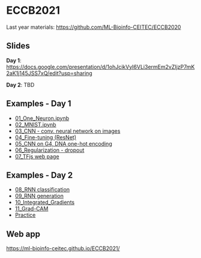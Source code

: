 # ECCB2021

Last year materials: https://github.com/ML-Bioinfo-CEITEC/ECCB2020

## Slides

**Day 1**: https://docs.google.com/presentation/d/1ohJcikVyI6VLi3ermEm2vZIjzP7mK2aK1j145JSS7xQ/edit?usp=sharing

**Day 2**: TBD

## Examples - Day 1

  * [01_One_Neuron.ipynb](https://colab.research.google.com/github/ML-Bioinfo-CEITEC/ECCB2021/blob/main/notebooks/01_One_Neuron.ipynb)
  * [02_MNIST.ipynb](https://colab.research.google.com/github/ML-Bioinfo-CEITEC/ECCB2021/blob/main/notebooks/02_MNIST.ipynb)
  * [03_CNN - conv. neural network on images](https://colab.research.google.com/github/ML-Bioinfo-CEITEC/ECCB2021/blob/main/notebooks/03_CNN_Demo.ipynb) 
  * [04_Fine-tuning (ResNet)](https://colab.research.google.com/github/ML-Bioinfo-CEITEC/ECCB2021/blob/main/notebooks/04_Transfer_Learning.ipynb)
  * [05_CNN on G4, DNA one-hot encoding](https://colab.research.google.com/github/ML-Bioinfo-CEITEC/ECCB2021/blob/main/notebooks/05_One_Hot_Demo.ipynb)
  * [06_Regularization - dropout](https://colab.research.google.com/github/ML-Bioinfo-CEITEC/ECCB2021/blob/main/notebooks/06_Regularization_Demo.ipynb)
  * [07_TFjs web page](https://ml-bioinfo-ceitec.github.io/ECCB2021/)


## Examples - Day 2

  * [08_RNN classification](https://colab.research.google.com/github/ML-Bioinfo-CEITEC/ECCB2021/blob/main/notebooks/08_RNN_classification.ipynb)
  * [09_RNN generation](https://colab.research.google.com/github/ML-Bioinfo-CEITEC/ECCB2021/blob/main/notebooks/09_RNN_generation.ipynb)
  * [10_Integrated_Gradients](https://colab.research.google.com/github/ML-Bioinfo-CEITEC/ECCB2021/blob/main/notebooks/10_Integrated_Gradients.ipynb)
  * [11_Grad-CAM](https://colab.research.google.com/github/ML-Bioinfo-CEITEC/ECCB2021/blob/main/notebooks/11_Grad-CAM.ipynb)
  * [Practice](https://github.com/ML-Bioinfo-CEITEC/ECCB2021/blob/main/notebooks/Practice.ipynb)

## Web app

https://ml-bioinfo-ceitec.github.io/ECCB2021/
